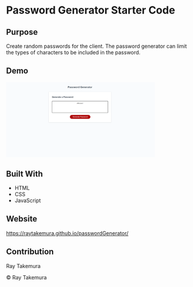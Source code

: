 # Password Generator Starter Code

## Purpose
Create random passwords for the client.
The password generator can limit the types of characters to be included in the password.

## Demo
<img src="./assets/images/Demo.png" alt="Picture of the website" width="404">

## Built With
* HTML
* CSS
* JavaScript

## Website
https://raytakemura.github.io/passwordGenerator/

## Contribution
Ray Takemura

&copy; Ray Takemura
